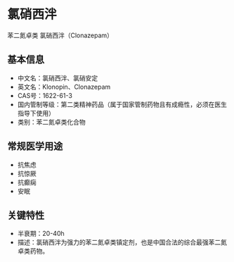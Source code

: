 # 氯硝西泮
 苯二氮卓类
氯硝西泮（Clonazepam）

## 基本信息
- 中文名：氯硝西泮、氯硝安定
- 英文名：Klonopin、Clonazepam
- CAS号：1622-61-3
- 国内管制等级：第二类精神药品（属于国家管制药物且有成瘾性，必须在医生指导下使用）
- 类别：苯二氮卓类化合物

## 常规医学用途
- 抗焦虑
- 抗惊厥
- 抗癫痫
- 安眠

## 关键特性
- 半衰期：20-40h
- 描述：氯硝西泮为强力的苯二氮卓类镇定剂，也是中国合法的综合最强苯二氮卓类药物。